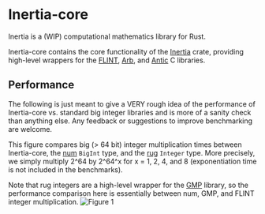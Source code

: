 # Inertia-core

Inertia is a (WIP) computational mathematics library for Rust. 

Inertia-core contains the core functionality of the [Inertia](https://github.com/wjyoumans/inertia) crate, providing high-level wrappers for the [FLINT](https://flintlib.org/doc/), [Arb](https://arblib.org/), and [Antic](https://github.com/wbhart/antic) C libraries.

## Performance

The following is just meant to give a VERY rough idea of the performance of Inertia-core vs. standard big integer libraries and is more of a sanity check than anything else. Any feedback or suggestions to improve benchmarking are welcome.

This figure compares big (> 64 bit) integer multiplication times between Inertia-core, the [num](https://crates.io/crates/num) `BigInt` type, and the [rug](https://crates.io/crates/rug) `Integer` type.
More precisely, we simply multiply 2^64 by 2^64^x for x = 1, 2, 4, and 8 (exponentiation time is not included in the benchmarks). 

Note that rug integers are a high-level wrapper for the [GMP](https://crates.io/crates/rug) library, so the performance comparison here is essentially between num, GMP, and FLINT integer multiplication.
![Figure 1](/../bench/Integer-mul/report/lines.svg?raw=true&sanitize=true)
